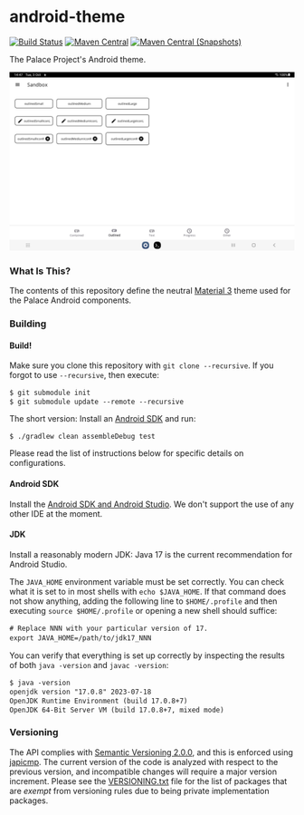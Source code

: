android-theme
============

[![Build Status](https://img.shields.io/github/actions/workflow/status/ThePalaceProject/android-theme/.github%2Fworkflows%2Fandroid-main.yml?style=flat-square)](https://github.com/ThePalaceProject/android-theme/actions?query=workflow%3A%22Android+CI+%28Authenticated%29%22)
[![Maven Central](https://img.shields.io/maven-central/v/org.thepalaceproject.theme/org.thepalaceproject.theme.core?style=flat-square)](https://repo2.maven.org/maven2/org/thepalaceproject/theme)
[![Maven Central (Snapshots)](https://img.shields.io/nexus/s/org.thepalaceproject.theme/org.thepalaceproject.theme.core?server=https%3A%2F%2Fs01.oss.sonatype.org%2F)](https://oss.sonatype.org/content/repositories/snapshots/org/thepalaceproject/http/)

The Palace Project's Android theme.

![theme](./src/site/resources/sandbox.png?raw=true)

### What Is This?

The contents of this repository define the neutral [Material 3](https://m3.material.io/) theme
used for the Palace Android components.

### Building

#### Build!

Make sure you clone this repository with `git clone --recursive`.
If you forgot to use `--recursive`, then execute:

```
$ git submodule init
$ git submodule update --remote --recursive
```

The short version: Install an [Android SDK](#android-sdk) and run:

~~~
$ ./gradlew clean assembleDebug test
~~~

Please read the list of instructions below for specific details on configurations.

#### Android SDK

Install the [Android SDK and Android Studio](https://developer.android.com/studio/). We don't
support the use of any other IDE at the moment.

#### JDK

Install a reasonably modern JDK: Java 17 is the current recommendation for Android Studio.

The `JAVA_HOME` environment variable must be set correctly. You can check what it is set to in
most shells with `echo $JAVA_HOME`. If that command does not show anything, adding the following
line to `$HOME/.profile` and then executing `source $HOME/.profile` or opening a new shell
should suffice:

~~~w
# Replace NNN with your particular version of 17.
export JAVA_HOME=/path/to/jdk17_NNN
~~~

You can verify that everything is set up correctly by inspecting the results of both
`java -version` and `javac -version`:

~~~
$ java -version
openjdk version "17.0.8" 2023-07-18
OpenJDK Runtime Environment (build 17.0.8+7)
OpenJDK 64-Bit Server VM (build 17.0.8+7, mixed mode)
~~~

### Versioning

The API complies with [Semantic Versioning 2.0.0](https://semver.org/spec/v2.0.0.html), and this
is enforced using [japicmp](https://github.com/siom79/japicmp). The current version of the
code is analyzed with respect to the previous version, and incompatible changes will
require a major version increment. Please see the [VERSIONING.txt](VERSIONING.txt)
file for the list of packages that are _exempt_ from versioning rules
due to being private implementation packages.
